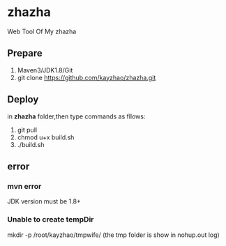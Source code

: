 # zhazha
Web Tool Of My zhazha

## Prepare
1. Maven3/JDK1.8/Git
2. git clone https://github.com/kayzhao/zhazha.git

## Deploy
in **zhazha** folder,then type commands as fllows:
1. git pull
2. chmod u+x build.sh
3. ./build.sh

## error

### mvn error
JDK version must be 1.8+

### Unable to create tempDir
mkdir -p /root/kayzhao/tmpwife/  (the tmp folder is show in nohup.out log)
